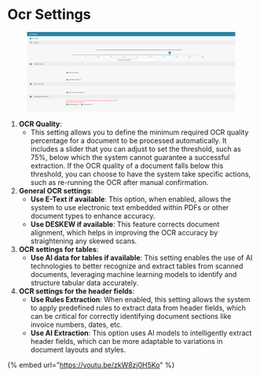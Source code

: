 # Ocr Settings

<figure><img src="../../../.gitbook/assets/Bildschirmfoto 2024-05-08 um 11.01.00.png" alt=""><figcaption></figcaption></figure>

1. **OCR Quality**:
   * This setting allows you to define the minimum required OCR quality percentage for a document to be processed automatically. It includes a slider that you can adjust to set the threshold, such as 75%, below which the system cannot guarantee a successful extraction. If the OCR quality of a document falls below this threshold, you can choose to have the system take specific actions, such as re-running the OCR after manual confirmation.
2. **General OCR settings**:
   * **Use E-Text if available**: This option, when enabled, allows the system to use electronic text embedded within PDFs or other document types to enhance accuracy.
   * **Use DESKEW if available**: This feature corrects document alignment, which helps in improving the OCR accuracy by straightening any skewed scans.
3. **OCR settings for tables**:
   * **Use AI data for tables if available**: This setting enables the use of AI technologies to better recognize and extract tables from scanned documents, leveraging machine learning models to identify and structure tabular data accurately.
4. **OCR settings for the header fields**:
   * **Use Rules Extraction**: When enabled, this setting allows the system to apply predefined rules to extract data from header fields, which can be critical for correctly identifying document sections like invoice numbers, dates, etc.
   * **Use AI Extraction**: This option uses AI models to intelligently extract header fields, which can be more adaptable to variations in document layouts and styles.

{% embed url="https://youtu.be/zkW8zj0H5Ko" %}
